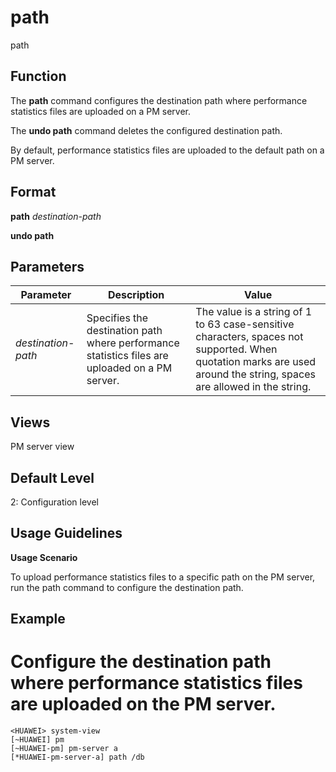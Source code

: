 path
====

path

Function
--------



The **path** command configures the destination path where performance statistics files are uploaded on a PM server.

The **undo path** command deletes the configured destination path.



By default, performance statistics files are uploaded to the default path on a PM server.


Format
------

**path** *destination-path*

**undo path**


Parameters
----------

| Parameter | Description | Value |
| --- | --- | --- |
| *destination-path* | Specifies the destination path where performance statistics files are uploaded on a PM server. | The value is a string of 1 to 63 case-sensitive characters, spaces not supported.  When quotation marks are used around the string, spaces are allowed in the string. |



Views
-----

PM server view


Default Level
-------------

2: Configuration level


Usage Guidelines
----------------

**Usage Scenario**

To upload performance statistics files to a specific path on the PM server, run the path command to configure the destination path.


Example
-------

# Configure the destination path where performance statistics files are uploaded on the PM server.
```
<HUAWEI> system-view
[~HUAWEI] pm
[~HUAWEI-pm] pm-server a
[*HUAWEI-pm-server-a] path /db

```